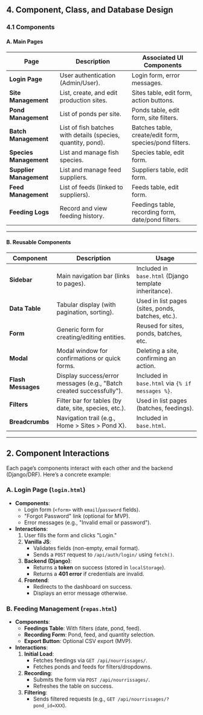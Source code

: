 ## 4. **Component, Class, and Database Design**

### 4.1 **Components**
#### **A. Main Pages**
| Page                     | Description                                                  | Associated UI Components                                     |
|--------------------------|--------------------------------------------------------------|--------------------------------------------------------------|
| **Login Page**           | User authentication (Admin/User).                            | Login form, error messages.                                  |
| **Site Management**      | List, create, and edit production sites.                     | Sites table, edit form, action buttons.                      |
| **Pond Management**      | List of ponds per site.                                      | Ponds table, edit form, site filters.                        |
| **Batch Management**     | List of fish batches with details (species, quantity, pond). | Batches table, create/edit form, species/pond filters.       |
| **Species Management**   | List and manage fish species.                                | Species table, edit form.                                    |
| **Supplier Management**  | List and manage feed suppliers.                              | Suppliers table, edit form.                                  |
| **Feed Management**      | List of feeds (linked to suppliers).                         | Feeds table, edit form.                                       |
| **Feeding Logs**         | Record and view feeding history.                             | Feedings table, recording form, date/pond filters.           |

---
#### **B. Reusable Components**
| Component            | Description                                                  | Usage                                                          |
|----------------------|--------------------------------------------------------------|--------------------------------------------------------------|
| **Sidebar**          | Main navigation bar (links to pages).                        | Included in `base.html` (Django template inheritance).        |
| **Data Table**       | Tabular display (with pagination, sorting).                  | Used in list pages (sites, ponds, batches, etc.).            |
| **Form**             | Generic form for creating/editing entities.                  | Reused for sites, ponds, batches, etc.                       |
| **Modal**            | Modal window for confirmations or quick forms.               | Deleting a site, confirming an action.                       |
| **Flash Messages**   | Display success/error messages (e.g., "Batch created successfully"). | Included in `base.html` via `{% if messages %}`.             |
| **Filters**          | Filter bar for tables (by date, site, species, etc.).        | Used in list pages (batches, feedings).                      |
| **Breadcrumbs**      | Navigation trail (e.g., Home > Sites > Pond X).              | Included in `base.html`.                                      |

---
## **2. Component Interactions**
Each page’s components interact with each other and the backend (Django/DRF). Here’s a concrete example:

### **A. Login Page (`login.html`)**
- **Components**:
  - Login form (`<form>` with `email`/`password` fields).
  - "Forgot Password" link (optional for MVP).
  - Error messages (e.g., "Invalid email or password").
- **Interactions**:
  1. User fills the form and clicks "Login."
  2. **Vanilla JS**:
     - Validates fields (non-empty, email format).
     - Sends a `POST` request to `/api/auth/login/` using `fetch()`.
  3. **Backend (Django)**:
     - Returns a **token** on success (stored in `localStorage`).
     - Returns a **401 error** if credentials are invalid.
  4. **Frontend**:
     - Redirects to the dashboard on success.
     - Displays an error message otherwise.

### **B. Feeding Management (`repas.html`)**
- **Components**:
  - **Feedings Table**: With filters (date, pond, feed).
  - **Recording Form**: Pond, feed, and quantity selection.
  - **Export Button**: Optional CSV export (MVP).
- **Interactions**:
  1. **Initial Load**:
     - Fetches feedings via `GET /api/nourrissages/`.
     - Fetches ponds and feeds for filters/dropdowns.
  2. **Recording**:
     - Submits the form via `POST /api/nourrissages/`.
     - Refreshes the table on success.
  3. **Filtering**:
     - Sends filtered requests (e.g., `GET /api/nourrissages/?pond_id=XXX`).
